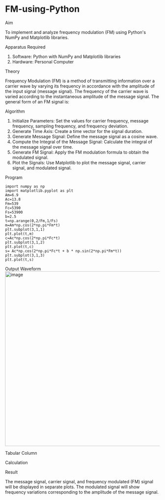 # FM-using-Python

Aim


To implement and analyze frequency modulation (FM) using Python's NumPy and Matplotlib libraries. 

Apparatus Required

1.	Software: Python with NumPy and Matplotlib libraries
2.	Hardware: Personal Computer
  
Theory

Frequency Modulation (FM) is a method of transmitting information over a carrier wave by varying its frequency in accordance with the amplitude of the input signal (message signal). The frequency of the carrier wave is varied according to the instantaneous amplitude of the message signal. The general form of an FM signal is:



Algorithm


1.	Initialize Parameters: Set the values for carrier frequency, message frequency, sampling frequency, and frequency deviation.
2.	Generate Time Axis: Create a time vector for the signal duration.
3.	Generate Message Signal: Define the message signal as a cosine wave.
4.	Compute the Integral of the Message Signal: Calculate the integral of the message signal over time.
5.	Generate FM Signal: Apply the FM modulation formula to obtain the modulated signal.
6.	Plot the Signals: Use Matplotlib to plot the message signal, carrier signal, and modulated signal.

Program
```
import numpy as np
import matplotlib.pyplot as plt
Am=6.9
Ac=13.8
Fm=539
Fc=5390
Fs=53900
b=2.5
t=np.arange(0,2/Fm,1/Fs)
m=Am*np.cos(2*np.pi*Fm*t)
plt.subplot(3,1,1)
plt.plot(t,m)
c=Ac*np.cos(2*np.pi*Fc*t)
plt.subplot(3,1,2)
plt.plot(t,c)
s= Ac*np.cos(2*np.pi*Fc*t + b * np.sin(2*np.pi*Fm*t))
plt.subplot(3,1,3)
plt.plot(t,s)
```


Output Waveform
<img width="837" height="568" alt="image" src="https://github.com/user-attachments/assets/94dd3901-cca8-4999-9351-57488f2802b9" />



Tabular Column



Calculation




Result


The message signal, carrier signal, and frequency modulated (FM) signal will be displayed in separate plots. The modulated signal will show frequency variations corresponding to the amplitude of the message signal.
